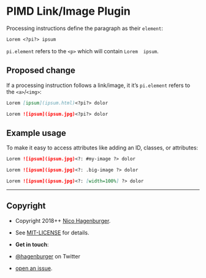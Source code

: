 # PIMD Link/Image Plugin

Processing instructions define the paragraph as their `element`:

``` markdown
Lorem <?pi?> ipsum
```

`pi.element` refers to the `<p>` which will contain `Lorem  ipsum`.

## Proposed change

If a processing instruction follows a link/image, it it’s `pi.element` refers to the `<a>`/`<img>`:

``` markdown
Lorem [ipsum](ipsum.html)<?pi?> dolor
```

``` markdown
Lorem ![ipsum](ipsum.jpg)<?pi?> dolor

```

## Example usage

To make it easy to access attributes like adding an ID, classes, or attributes:

``` markdown
Lorem ![ipsum](ipsum.jpg)<?: #my-image ?> dolor
```

``` markdown
Lorem ![ipsum](ipsum.jpg)<?: .big-image ?> dolor
```

``` markdown
Lorem ![ipsum](ipsum.jpg)<?: [width=100%] ?> dolor
```

---

## Copyright

- Copyright 2018++ [Nico Hagenburger](https://www.hagenburger.net).
- See [MIT-LICENSE](MIT-LICENSE) for details.

- __Get in touch__:
- [@hagenburger](https://twitter.com/hagenburger) on Twitter
- [open an issue](https://github.com/hagenburger/pimd/issues/new).
